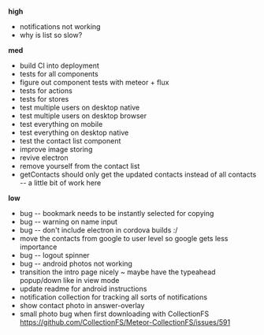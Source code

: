**high**
- notifications not working
- why is list so slow?

**med**
- build CI into deployment
- tests for all components
- figure out component tests with meteor + flux
- tests for actions
- tests for stores
- test multiple users on desktop native
- test multiple users on desktop browser
- test everything on mobile
- test everything on desktop native
- test the contact list component
- improve image storing
- revive electron
- remove yourself from the contact list
- getContacts should only get the updated contacts instead of all contacts -- a little bit of work here

**low**
- bug -- bookmark needs to be instantly selected for copying
- bug -- warning on name input
- bug -- don't include electron in cordova builds :/
- move the contacts from google to user level so google gets less importance
- bug -- logout spinner
- bug -- android photos not working
- transition the intro page nicely ~ maybe have the typeahead popup/down like in view mode
- update readme for android instructions
- notification collection for tracking all sorts of notifications
- show contact photo in answer-overlay
- small photo bug when first downloading with CollectionFS
https://github.com/CollectionFS/Meteor-CollectionFS/issues/591

